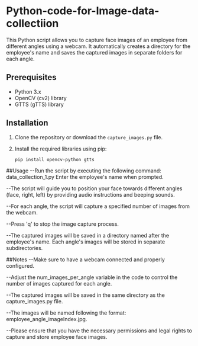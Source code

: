 # Python-code-for-Image-data-collectiion
This Python script allows you to capture face images of an employee from different angles using a webcam. It automatically creates a directory for the employee's name and saves the captured images in separate folders for each angle.

## Prerequisites

- Python 3.x
- OpenCV (cv2) library
- GTTS (gTTS) library

## Installation

1. Clone the repository or download the `capture_images.py` file.

2. Install the required libraries using pip:

   ```shell
   pip install opencv-python gtts

##Usage
--Run the script by executing the following command:
data_collection_1.py
Enter the employee's name when prompted.

--The script will guide you to position your face towards different angles (face, right, left) by providing audio instructions and beeping sounds.

--For each angle, the script will capture a specified number of images from the webcam.

--Press 'q' to stop the image capture process.

--The captured images will be saved in a directory named after the employee's name. Each angle's images will be stored in separate subdirectories.

##Notes
--Make sure to have a webcam connected and properly configured.

--Adjust the num_images_per_angle variable in the code to control the number of images captured for each angle.

--The captured images will be saved in the same directory as the capture_images.py file.

--The images will be named following the format: employee_angle_imageIndex.jpg.

--Please ensure that you have the necessary permissions and legal rights to capture and store employee face images.
